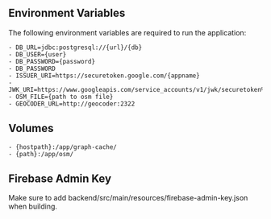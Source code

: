## Environment Variables

The following environment variables are required to run the application:

    - DB_URL=jdbc:postgresql://{url}/{db}
    - DB_USER={user}
    - DB_PASSWORD={password}
    - DB_PASSWORD
    - ISSUER_URI=https://securetoken.google.com/{appname}
    - JWK_URI=https://www.googleapis.com/service_accounts/v1/jwk/securetoken%40system.gserviceaccount.com
    - OSM_FILE={path to osm file}
    - GEOCODER_URL=http://geocoder:2322

## Volumes

    - {hostpath}:/app/graph-cache/
    - {path}:/app/osm/

## Firebase Admin Key

Make sure to add backend/src/main/resources/firebase-admin-key.json when building.
